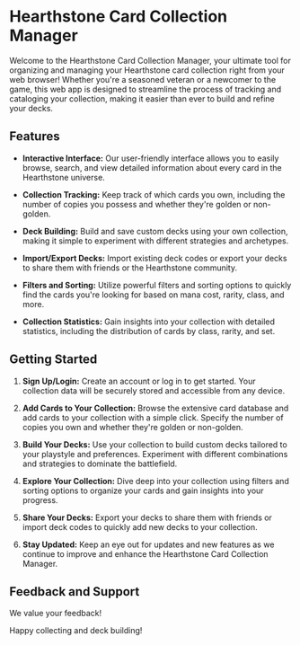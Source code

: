 # Hearthstone Card Collection Manager

Welcome to the Hearthstone Card Collection Manager, your ultimate tool for organizing and managing your Hearthstone card collection right from your web browser! Whether you're a seasoned veteran or a newcomer to the game, this web app is designed to streamline the process of tracking and cataloging your collection, making it easier than ever to build and refine your decks.

## Features

- **Interactive Interface:** Our user-friendly interface allows you to easily browse, search, and view detailed information about every card in the Hearthstone universe.

- **Collection Tracking:** Keep track of which cards you own, including the number of copies you possess and whether they're golden or non-golden.

- **Deck Building:** Build and save custom decks using your own collection, making it simple to experiment with different strategies and archetypes.

- **Import/Export Decks:** Import existing deck codes or export your decks to share them with friends or the Hearthstone community.

- **Filters and Sorting:** Utilize powerful filters and sorting options to quickly find the cards you're looking for based on mana cost, rarity, class, and more.

- **Collection Statistics:** Gain insights into your collection with detailed statistics, including the distribution of cards by class, rarity, and set.

## Getting Started

1. **Sign Up/Login:** Create an account or log in to get started. Your collection data will be securely stored and accessible from any device.

2. **Add Cards to Your Collection:** Browse the extensive card database and add cards to your collection with a simple click. Specify the number of copies you own and whether they're golden or non-golden.

3. **Build Your Decks:** Use your collection to build custom decks tailored to your playstyle and preferences. Experiment with different combinations and strategies to dominate the battlefield.

4. **Explore Your Collection:** Dive deep into your collection using filters and sorting options to organize your cards and gain insights into your progress.

5. **Share Your Decks:** Export your decks to share them with friends or import deck codes to quickly add new decks to your collection.

6. **Stay Updated:** Keep an eye out for updates and new features as we continue to improve and enhance the Hearthstone Card Collection Manager.

## Feedback and Support

We value your feedback!  

Happy collecting and deck building!

